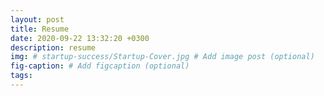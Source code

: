 ```yaml
---
layout: post
title: Resume
date: 2020-09-22 13:32:20 +0300
description: resume
img: # startup-success/Startup-Cover.jpg # Add image post (optional)
fig-caption: # Add figcaption (optional)
tags: 
---
```



<object data="{{Resume_MG_9.22.20./../assets/img/resume/}}" width="1000" height="1000" type='application/pdf'/>